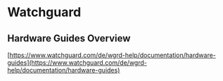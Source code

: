 # Watchguard

## Hardware Guides Overview
[https://www.watchguard.com/de/wgrd-help/documentation/hardware-guides](https://www.watchguard.com/de/wgrd-help/documentation/hardware-guides)
